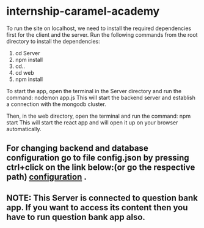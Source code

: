# internship-caramel-academy
To run the site on localhost, we need to install the required dependencies first for the client and the server.
Run the following commands from the root directory to install the dependencies:
1. cd Server
2. npm install
3. cd..
4. cd web
5. npm install

To start the app, open the terminal in the Server directory and run the command: 
nodemon app.js
This will start the backend server and establish a connection with the mongodb cluster.

Then, in the web directory, open the terminal and run the command:
npm start
This will start the react app and will open it up on your browser automatically.

For changing backend and database configuration go to file config.json by pressing ctrl+click on the link below:(or go the respective path)
 [configuration](Server/config/config.json)
.
------------------------------------------------------
NOTE: This Server is connected to question bank app.
      If you want to access its content then you have
      to run question bank app also.
------------------------------------------------------
